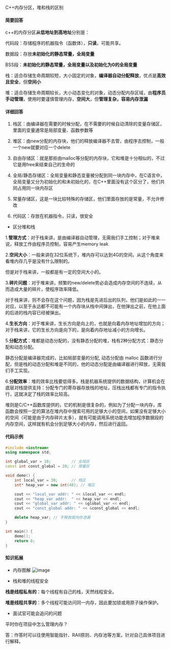 C++内存分区，堆和栈的区别

#### 简要回答

c++的内存分区**从低地址到高地址**分别是：

代码段：存储程序的机器指令（函数体），**只读**，可能共享。

数据段：存放**未初始化的静态常量，全局变量**

BSS段：**未初始化的静态常量，全局变量以及初始化为0的全局变量**


栈：适合存储生命周期较短，大小固定的对象，**编译器自动分配释放**，优点是**高效且安全**，但**空间小**

堆：适合存储生命周期较长，大小动态变化的对象，动态分配内存区域，由**程序员手动管理**，使用时要谨慎管理内存，**空间大**，但**管理复杂，容易内存泄漏**

#### 详细回答
1. 栈区：由编译器在需要的时候分配，在不需要的时候自动清除的变量存储区，里面的变量通常是局部变量、函数参数等

2. 堆区：由new分配的内存块，他们的释放编译器不去管，由程序去控制，一般一个new就要对应一个delete

3. 自由存储区：就是那些由malloc等分配的内存块，它和堆是十分相似的，不过它是用free来结束自己的生命的

4. 全局/静态存储区：全局变量和静态变量被分配到同一块内存中，在C语言中，全局变量又分为初始化的和未初始化的，在C++里面没有这个区分了，他们共同占用同一块内存区

5. 常量存储区，这是一块比较特殊的存储区，他们里面存放的是常量，不允许修改

6. 代码区：存放在机器指令，只读，很安全

- 区分堆和栈

1.**管理方式**：对于栈来讲，是由编译器自动管理，无需我们手工控制；对于堆来说，释放工作由程序员控制，容易产生memory leak

2.**空间大小**：一般来讲在32位系统下，堆内存可以达到4G的空间，从这个角度来看堆内存几乎是没有什么限制的。

但是对于栈来讲，一般都是有一定的空间大小的。

3.**碎片问题**：对于堆来讲，频繁的new/delete势必会造成内存空间的不连续，从而造成大量的碎片，使程序效率降低。

对于栈来讲，则不会存在这个问题，因为栈是先进后出的队列，他们是如此的一一对应，以至于永远都不可能有一个内存块从栈中间弹出，在他弹出之前，在他上面的后进的栈内容已经被弹出。

4.**生长方向**：对于堆来讲，生长方向是向上的，也就是向着内存地址增加的方向；对于栈来讲，它的生长方向是向下的，是向着内存地址减小的方向增长。

5.**分配方式**：堆都是动态分配的，没有静态分配的堆，栈有2种分配方式：静态分配和动态分配。

静态分配是编译器完成的，比如局部变量的分配, 动态分配由 malloc 函数进行分配，但是栈的动态分配和堆是不同的，他的动态分配是由编译器进行释放，无需我们手工实现。

6.**分配效率**：堆的效率比栈要低得多。栈是机器系统提供的数据结构，计算机会在底层对栈提供支持：分配专门的寄存器存放栈的地址，压栈出栈都有专门的指令执行，这就决定了栈的效率比较高。

堆则是C/C++函数库提供的，它的机制是很复杂的，例如为了分配一块内存，库函数会按照一定的算法在堆内存中搜索可用的足够大小的空间，如果没有足够大小的空间（可能是由于内存碎片太多），就有可能调用系统功能去增加程序数据段的内存空间，这样就有机会分到足够大小的内存，然后进行返回。

#### 代码示例
```cpp
#include <iostream>
using namespace std;

int global_var = 10;         // 全局区
const int const_global = 20; // 常量区

void demo() {
    int local_var = 30;      // 栈区
    int* heap_var = new int(40); // 堆区

    cout << "local_var addr: " << &local_var << endl;
    cout << "heap_var addr:  " << heap_var << endl;
    cout << "global_var addr: " << &global_var << endl;
    cout << "const_global addr: " << &const_global << endl;

    delete heap_var; // 不释放就内存泄漏
}

int main() {
    demo();
    return 0;
}
```

#### 知识拓展
- 内存图解
![image](https://file1.kamacoder.com/i/bagu/202507111.png)

- 栈和堆的线程安全

**栈是线程私有的**：每个线程有自己的栈，天然线程安全。

**堆是线程共享的**：多个线程可能访问同一内存，因此要加锁或用原子操作保护。

- 面试官可能会追问的问题

平时你在项目中怎么管理内存？

答：作答时可以往使用智能指针、RAII原则、内存池等方案，针对自己具体项目进行解释。